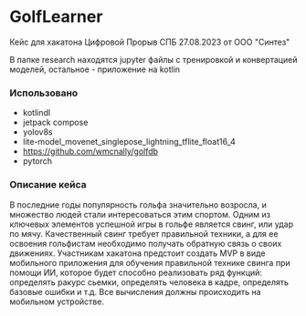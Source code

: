 # GolfLearner

Кейс для хакатона Цифровой Прорыв СПБ 27.08.2023 от ООО "Синтез"

В папке research находятся jupyter файлы с тренировкой и конвертацией моделей, остальное - приложение на kotlin

### Использовано
+ kotlindl
+ jetpack compose
+ yolov8s
+ lite-model_movenet_singlepose_lightning_tflite_float16_4
+ https://github.com/wmcnally/golfdb
+ pytorch

### Описание кейса
В последние годы популярность гольфа значительно возросла, и множество людей стали интересоваться этим спортом. Одним из ключевых элементов успешной игры в гольфе является свинг, или удар по мячу. Качественный свинг требует правильной техники, а для ее освоения гольфистам необходимо получать обратную связь о своих движениях. Участникам хакатона предстоит создать MVP в виде мобильного приложения для обучения правильной технике свинга при помощи ИИ, которое будет способно реализовать ряд функций: определять ракурс сьемки, определять человека в кадре, определять базовые ошибки и т.д. Все вычисления должны происходить на мобильном устройстве.
